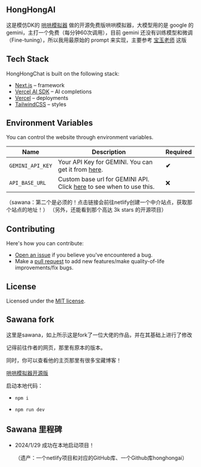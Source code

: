 ## HongHongAI

这是模仿DK的 [哄哄模拟器](https://hong.greatdk.com/) 做的开源免费版哄哄模拟器，大模型用的是 google 的 gemini，主打一个免费（每分钟60次调用），目前 gemini 还没有训练模型和微调（Fine-tuning），所以我用最原始的 prompt 来实现，主要参考 [宝玉老师](https://weibo.com/1727858283/ND9pOzB0K?refer_flag=1001030103_) 这版



## Tech Stack

HongHongChat is built on the following stack:

- [Next.js](https://nextjs.org/) – framework
- [Vercel AI SDK](https://sdk.vercel.ai/docs) – AI completions
- [Vercel](https://vercel.com) – deployments
- [TailwindCSS](https://tailwindcss.com/) – styles



## Environment Variables

You can control the website through environment variables.

| Name             | Description                                                  | Required |
| ---------------- | ------------------------------------------------------------ | -------- |
| `GEMINI_API_KEY` | Your API Key for GEMINI. You can get it from [here](https://makersuite.google.com/app/apikey). | **✔**    |
| `API_BASE_URL`   | Custom base url for GEMINI API. Click [here](https://github.com/babaohuang/GeminiProChat?tab=readme-ov-file#solution-for-user-location-is-not-supported-for-the-api-use) to see when to use this. | ❌        |

（sawana：第二个是必须的！点击链接会前往netlify创建一个中介站点，获取那个站点的地址！）
（另外，还能看到那个高达 3k stars 的开源项目）


## Contributing

Here's how you can contribute:

- [Open an issue](https://github.com/johanazhu/honghongai/issues) if you believe you've encountered a bug.
- Make a [pull request](https://github.com/johanazhu/honghongai/pull) to add new features/make quality-of-life improvements/fix bugs.

## License

Licensed under the [MIT license](https://github.com/johanazhu/honghongai/blob/main/LICENSE.md).

## Sawana fork

这里是sawana，如上所示这是fork了一位大佬的作品，并在其基础上进行了修改

记得前往作者的网页，那里有原本的版本。

同时，你可以查看他的主页那里有很多宝藏博客！

[哄哄模拟器开源版](https://hong.azhubaby.com/)

启动本地代码：

- `npm i`

- `npm run dev`

## Sawana 里程碑

- 2024/1/29 成功在本地启动项目！

  （遗产：一个netlify项目和对应的GitHub库、一个Github库honghongai）